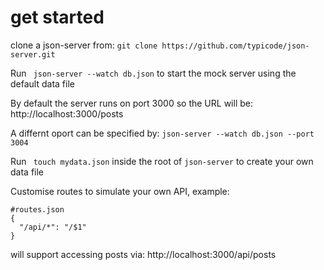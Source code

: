 # get started
clone a json-server from: ```git clone https://github.com/typicode/json-server.git```

Run ``` json-server --watch db.json``` to start the mock server using the default data file

By default the server runs on port 3000 so the URL will be: http://localhost:3000/posts

A differnt oport can be specified by: ```json-server --watch db.json --port 3004```

Run ``` touch mydata.json``` inside the root of ```json-server``` to create your own data file

Customise routes to simulate your own API, example:
``` 
#routes.json
{
  "/api/*": "/$1"
}

```
will support accessing posts via: http://localhost:3000/api/posts

